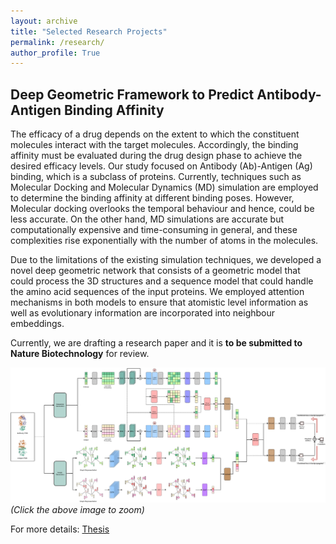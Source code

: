 ```yaml
---
layout: archive
title: "Selected Research Projects"
permalink: /research/
author_profile: True
---
```


## Deep Geometric Framework to Predict Antibody-Antigen Binding Affinity
The efficacy of a drug depends on the extent to which the constituent molecules interact with the target molecules. Accordingly, the binding affinity must be evaluated during the drug design phase to achieve the desired efficacy levels. Our study focused on Antibody (Ab)-Antigen (Ag) binding, which is a subclass of proteins. Currently, techniques such as Molecular Docking and Molecular Dynamics (MD) simulation are employed to determine the binding affinity at different binding poses. However, Molecular docking overlooks the temporal behaviour and hence, could be less accurate. On the other hand, MD simulations are accurate but computationally expensive and time-consuming in general, and these complexities rise exponentially with the number of atoms in the molecules.

Due to the limitations of the existing simulation techniques, we developed a novel deep geometric network that consists of a geometric model that could process the 3D structures and a sequence model that could handle the amino acid sequences of the input proteins. We employed attention mechanisms in both models to ensure that atomistic level information as well as evolutionary information are incorporated into neighbour embeddings.

Currently, we are drafting a research paper and it is <b>to be submitted to Nature Biotechnology</b> for review.
<!-- <p align="center"><img src="../images/COMPLETEMODEL.png" width="1000"/></p> -->
[![](../images/COMPLETEMODEL.png)](../images/COMPLETEMODEL.png)
*(Click the above image to zoom)*


For more details: <a href = 'https://drive.google.com/file/d/1NkxO8fNq3UGV0jqNu1U2A8QNA0jpSgeo/view?usp=sharing'>Thesis</a>